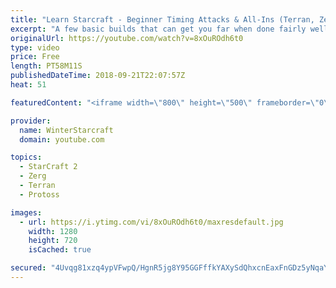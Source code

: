 ```yaml
---
title: "Learn Starcraft - Beginner Timing Attacks & All-Ins (Terran, Zerg & Protoss)"
excerpt: "A few basic builds that can get you far when done fairly well. Also important is how not to overextend and lose everything."
originalUrl: https://youtube.com/watch?v=8xOuROdh6t0
type: video
price: Free
length: PT58M11S
publishedDateTime: 2018-09-21T22:07:57Z
heat: 51

featuredContent: "<iframe width=\"800\" height=\"500\" frameborder=\"0\" src=\"https://www.youtube.com/embed/8xOuROdh6t0\" allow=\"accelerometer; autoplay; encrypted-media; gyroscope; picture-in-picture\" allowfullscreen></iframe>"

provider:
  name: WinterStarcraft
  domain: youtube.com

topics:
  - StarCraft 2
  - Zerg
  - Terran
  - Protoss

images:
  - url: https://i.ytimg.com/vi/8xOuROdh6t0/maxresdefault.jpg
    width: 1280
    height: 720
    isCached: true

secured: "4Uvqg81xzq4ypVFwpQ/HgnR5jg8Y95GGFffkYAXySdQhxcnEaxFnGDz5yNqaYFcea7m1AvxpQPsYaj1CHxYt3m6lhVrzWpSDKjhe7wZKsI7av3lYBoZRLgtHPDIetg0pfjaRW0JqCcUnUYfypLHvPTI+QSY1htUibTn4Hu7sNtxJVXte+U8Gd4hH4nQ3RIdDyNJQjszV2nLOhPMGwKBQrq6yuNFX4pnfAbs1+bzFoWvemXQ8MtKHpgdW8ymTqVVGD0c9/OUfnXJSUphn+CN1KhXagUkURxXfpFRo+DvHnD0sPeY41/D8FgVLwgz4CMIDoBD1SHrgY8rlzV2scSlwaKuyM7dK+E1D5XUx+Zw0Xf8v0Kj1YqJMAfKLeZNUJWffZ/8latcu0TGZchKXnGTf799ZjiTSc9M7+yzZG2wYjcE=;4XHUUMfEbSgXF7yzWAqg1g=="
---
```


